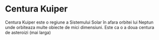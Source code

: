 # Centura Kuiper

Centura Kuiper este o regiune a Sistemului Solar în afara orbitei lui Neptun
unde orbiteaza multe obiecte de mici dimensiuni. Este ca o a doua centura de
asteroizi (mai larga)
